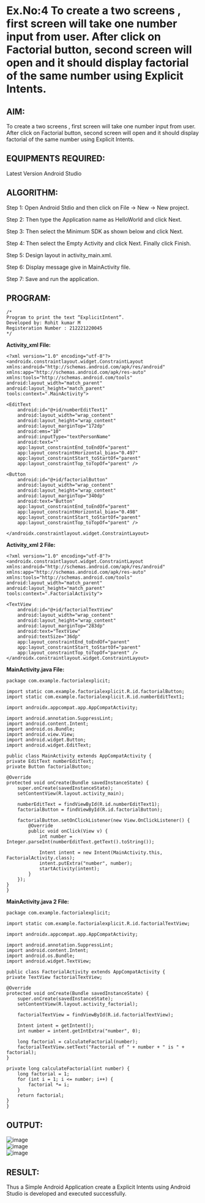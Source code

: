 # Ex.No:4 To create a two screens , first screen will take one number input from user. After click on Factorial button, second screen will open and it should display factorial of the same number using Explicit Intents.


## AIM:

To create a two screens , first screen will take one number input from user. After click on Factorial button, second screen will open and it should display factorial of the same number using Explicit Intents.


## EQUIPMENTS REQUIRED:

Latest Version Android Studio

## ALGORITHM:
Step 1: Open Android Stdio and then click on File -> New -> New project.

Step 2: Then type the Application name as HelloWorld and click Next. 

Step 3: Then select the Minimum SDK as shown below and click Next.

Step 4: Then select the Empty Activity and click Next. Finally click Finish.

Step 5: Design layout in activity_main.xml.

Step 6: Display message give in MainActivity file.

Step 7: Save and run the application.

## PROGRAM:
```
/*
Program to print the text “ExplicitIntent”.
Developed by: Rohit kumar M
Registeration Number : 212221220045
*/
```
**Activity_xml File:**

    <?xml version="1.0" encoding="utf-8"?>
    <androidx.constraintlayout.widget.ConstraintLayout xmlns:android="http://schemas.android.com/apk/res/android"
    xmlns:app="http://schemas.android.com/apk/res-auto"
    xmlns:tools="http://schemas.android.com/tools"
    android:layout_width="match_parent"
    android:layout_height="match_parent"
    tools:context=".MainActivity">

    <EditText
        android:id="@+id/numberEditText1"
        android:layout_width="wrap_content"
        android:layout_height="wrap_content"
        android:layout_marginTop="172dp"
        android:ems="10"
        android:inputType="textPersonName"
        android:text=""
        app:layout_constraintEnd_toEndOf="parent"
        app:layout_constraintHorizontal_bias="0.497"
        app:layout_constraintStart_toStartOf="parent"
        app:layout_constraintTop_toTopOf="parent" />

    <Button
        android:id="@+id/factorialButton"
        android:layout_width="wrap_content"
        android:layout_height="wrap_content"
        android:layout_marginTop="340dp"
        android:text="Button"
        app:layout_constraintEnd_toEndOf="parent"
        app:layout_constraintHorizontal_bias="0.498"
        app:layout_constraintStart_toStartOf="parent"
        app:layout_constraintTop_toTopOf="parent" />

    </androidx.constraintlayout.widget.ConstraintLayout>
    
**Activity_xml 2 File:**

    <?xml version="1.0" encoding="utf-8"?>
    <androidx.constraintlayout.widget.ConstraintLayout xmlns:android="http://schemas.android.com/apk/res/android"
    xmlns:app="http://schemas.android.com/apk/res-auto"
    xmlns:tools="http://schemas.android.com/tools"
    android:layout_width="match_parent"
    android:layout_height="match_parent"
    tools:context=".FactorialActivity">

    <TextView
        android:id="@+id/factorialTextView"
        android:layout_width="wrap_content"
        android:layout_height="wrap_content"
        android:layout_marginTop="283dp"
        android:text="TextView"
        android:textSize="36dp"
        app:layout_constraintEnd_toEndOf="parent"
        app:layout_constraintStart_toStartOf="parent"
        app:layout_constraintTop_toTopOf="parent" />
    </androidx.constraintlayout.widget.ConstraintLayout>
    
**MainActivity.java File:**

    package com.example.factorialexplicit;

    import static com.example.factorialexplicit.R.id.factorialButton;
    import static com.example.factorialexplicit.R.id.numberEditText1;

    import androidx.appcompat.app.AppCompatActivity;

    import android.annotation.SuppressLint;
    import android.content.Intent;
    import android.os.Bundle;
    import android.view.View;
    import android.widget.Button;
    import android.widget.EditText;

    public class MainActivity extends AppCompatActivity {
    private EditText numberEditText;
    private Button factorialButton;

    @Override
    protected void onCreate(Bundle savedInstanceState) {
        super.onCreate(savedInstanceState);
        setContentView(R.layout.activity_main);

        numberEditText = findViewById(R.id.numberEditText1);
        factorialButton = findViewById(R.id.factorialButton);

        factorialButton.setOnClickListener(new View.OnClickListener() {
            @Override
            public void onClick(View v) {
                int number = Integer.parseInt(numberEditText.getText().toString());

                Intent intent = new Intent(MainActivity.this, FactorialActivity.class);
                intent.putExtra("number", number);
                startActivity(intent);
            }
        });
    }
    }

**MainActivity.java 2 File:**
 
    package com.example.factorialexplicit;

    import static com.example.factorialexplicit.R.id.factorialTextView;

    import androidx.appcompat.app.AppCompatActivity;

    import android.annotation.SuppressLint;
    import android.content.Intent;
    import android.os.Bundle;
    import android.widget.TextView;

    public class FactorialActivity extends AppCompatActivity {
    private TextView factorialTextView;

    @Override
    protected void onCreate(Bundle savedInstanceState) {
        super.onCreate(savedInstanceState);
        setContentView(R.layout.activity_factorial);

        factorialTextView = findViewById(R.id.factorialTextView);

        Intent intent = getIntent();
        int number = intent.getIntExtra("number", 0);

        long factorial = calculateFactorial(number);
        factorialTextView.setText("Factorial of " + number + " is " + factorial);
    }

    private long calculateFactorial(int number) {
        long factorial = 1;
        for (int i = 1; i <= number; i++) {
            factorial *= i;
        }
        return factorial;
    }
    }

## OUTPUT:

![image](https://github.com/nithish143257/Mobile-Application-Development/assets/113762839/dbff15ef-b5f8-4cd2-881b-a61ecdeb8081)  
![image](https://github.com/nithish143257/Mobile-Application-Development/assets/113762839/5d7eb21d-b667-466e-9363-d57fd33751a8)  
![image](https://github.com/nithish143257/Mobile-Application-Development/assets/113762839/fe9d8fdb-95b6-41f0-ac31-2afac76583bc)


## RESULT:
Thus a Simple Android Application create a Explicit Intents using Android Studio is developed and executed successfully.
